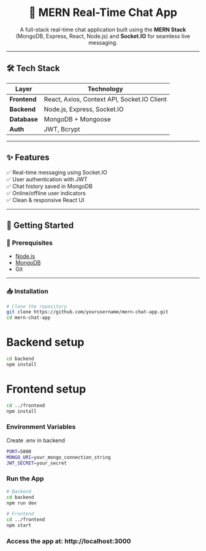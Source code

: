<h1 align="center">💬 MERN Real-Time Chat App</h1>

<p align="center">
  A full-stack real-time chat application built using the <strong>MERN Stack</strong> (MongoDB, Express, React, Node.js) and <strong>Socket.IO</strong> for seamless live messaging.
</p>

---

## 🛠️ Tech Stack

| Layer       | Technology                     |
|-------------|--------------------------------|
| **Frontend**| React, Axios, Context API, Socket.IO Client |
| **Backend** | Node.js, Express, Socket.IO    |
| **Database**| MongoDB + Mongoose             |
| **Auth**    | JWT, Bcrypt                    |

---

## ✨ Features

✅ Real-time messaging using Socket.IO  
✅ User authentication with JWT  
✅ Chat history saved in MongoDB  
✅ Online/offline user indicators  
✅ Clean & responsive React UI  

---

## 🚀 Getting Started

### 🔧 Prerequisites

- [Node.js](https://nodejs.org/)
- [MongoDB](https://www.mongodb.com/)
- Git

---

### 📥 Installation

```bash
# Clone the repository
git clone https://github.com/yourusername/mern-chat-app.git
cd mern-chat-app
```
# Backend setup
```bash
cd backend
npm install
```
# Frontend setup
```bash
cd ../frontend
npm install
```
### Environment Variables
Create .env in backend 
```bash
PORT=5000
MONGO_URI=your_mongo_connection_string
JWT_SECRET=your_secret
```
### Run the App
```bash
# Backend
cd backend
npm run dev

# Frontend
cd ../frontend
npm start
```
### Access the app at: http://localhost:3000



